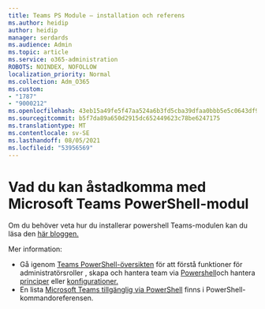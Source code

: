 ```yaml
---
title: Teams PS Module – installation och referens
ms.author: heidip
author: heidip
manager: serdards
ms.audience: Admin
ms.topic: article
ms.service: o365-administration
ROBOTS: NOINDEX, NOFOLLOW
localization_priority: Normal
ms.collection: Adm_O365
ms.custom:
- "1787"
- "9000212"
ms.openlocfilehash: 43eb15a49fe5f47aa524a6b3fd5cba39dfaa0bbb5e5c0643df90ae37b33dd1f4
ms.sourcegitcommit: b5f7da89a650d2915dc652449623c78be6247175
ms.translationtype: MT
ms.contentlocale: sv-SE
ms.lasthandoff: 08/05/2021
ms.locfileid: "53956569"
---
```

# <a name="what-you-can-accomplish-with-microsoft-teams-powershell-module"></a>Vad du kan åstadkomma med Microsoft Teams PowerShell-modul

Om du behöver veta hur du installerar powershell Teams-modulen kan du läsa den [här bloggen.](https://blogs.technet.microsoft.com/skypehybridguy/2017/11/07/microsoft-teams-powershell-support/)

Mer information:

- Gå igenom [Teams PowerShell-översikten](https://docs.microsoft.com/MicrosoftTeams/teams-powershell-overview) för att förstå funktioner för administratörsroller [](https://docs.microsoft.com/MicrosoftTeams/using-admin-roles), skapa och hantera team via [Powershell](https://docs.microsoft.com/MicrosoftTeams/teams-powershell-overview#creating-and-managing-teams-via-powershell)och hantera [principer](https://docs.microsoft.com/MicrosoftTeams/teams-powershell-overview#managing-policies-via-powershell) eller [konfigurationer.](https://docs.microsoft.com/MicrosoftTeams/teams-powershell-overview#managing-configurations-via-powershell) 
- En lista [Microsoft Teams tillgänglig via PowerShell](https://docs.microsoft.com/powershell/module/teams/?view=teams-ps) finns i PowerShell-kommandoreferensen. 
